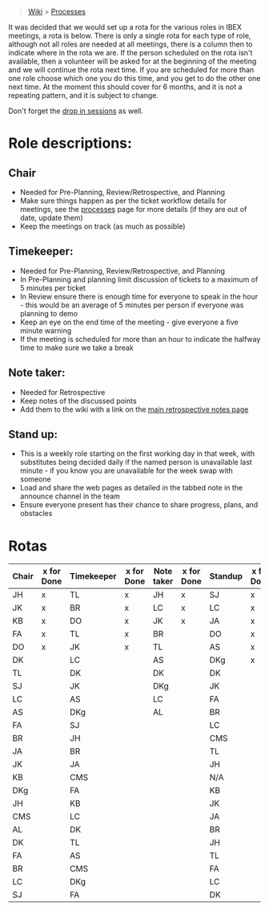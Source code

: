 > [Wiki](Home) > [Processes](Processes)

It was decided that we would set up a rota for the various roles in IBEX meetings, a rota is below. There is only a single rota for each type of role, although not all roles are needed at all meetings, there is a column then to indicate where in the rota we are. If the person scheduled on the rota isn't available, then a volunteer will be asked for at the beginning of the meeting and we will continue the rota next time. If you are scheduled for more than one role choose which one you do this time, and you get to do the other one next time. At the moment this should cover for 6 months, and it is not a repeating pattern, and it is subject to change.

Don't forget the [drop in sessions](https://github.com/ISISComputingGroup/IBEX/wiki/Instrument-Control-Drop-in-Session) as well.

# Role descriptions:
## Chair 
* Needed for Pre-Planning, Review/Retrospective, and Planning
* Make sure things happen as per the ticket workflow details for meetings, see the [processes](Processes) page for more details (if they are out of date, update them)
* Keep the meetings on track (as much as possible)

## Timekeeper:
* Needed for Pre-Planning, Review/Retrospective, and Planning
* In Pre-Planning and planning limit discussion of tickets to a maximum of 5 minutes per ticket
* In Review ensure there is enough time for everyone to speak in the hour - this would be an average of 5 minutes per person if everyone was planning to demo
* Keep an eye on the end time of the meeting - give everyone a five minute warning
* If the meeting is scheduled for more than an hour to indicate the halfway time to make sure we take a break

## Note taker:
* Needed for Retrospective
* Keep notes of the discussed points
* Add them to the wiki with a link on the [main retrospective notes page](Retrospective-Notes)

## Stand up:
* This is a weekly role starting on the first working day in that week, with substitutes being decided daily if the named person is unavailable last minute - if you know you are unavailable for the week swap with someone
* Load and share the web pages as detailed in the tabbed note in the announce channel in the team
* Ensure everyone present has their chance to share progress, plans, and obstacles

# Rotas

| Chair | x for Done | Timekeeper | x for Done | Note taker | x for Done |Standup | x for Done |
| --- | --- | --- | --- | --- | --- |--- | --- |
| JH | x | TL | x | JH | x |SJ | x |
| JK | x | BR | x | LC | x |LC | x |
| KB | x | DO | x | JK | x |JA | x |
| FA | x | TL | x | BR |  |DO | x |
| DO | x | JK | x | TL |  |AS | x |
| DK |  | LC |  | AS |  |DKg | x |
| TL |  | DK |  | DK |  |DK |  |
| SJ |  | JK |  | DKg |  |JK |  |
| LC |  | AS |  | LC |  |FA |  |
| AS |  | DKg |  | AL |  |BR |  |
| FA |  | SJ |  |  |  |LC |  |
| BR |  | JH |  |  |  |CMS |  |
| JA |  | BR |  |  |  |TL |  |
| JK |  | JA |  |  |  |JH |  |
| KB |  | CMS |  |  |  |N/A |  |
| DKg |  | FA |  |  |  |KB |  |
| JH |  | KB |  |  |  |JK |  |
| CMS |  | LC |  |  |  |JA |  |
| AL |  | DK |  |  |  |BR |  |
| DK |  | TL |  |  |  |JH |  |
| FA |  | AS |  |  |  |TL |  |
| BR |  | CMS |  |  |  |FA |  |
| LC |  | DKg |  |  |  |LC |  |
| SJ |  | FA |  |  |  |DK |  |
